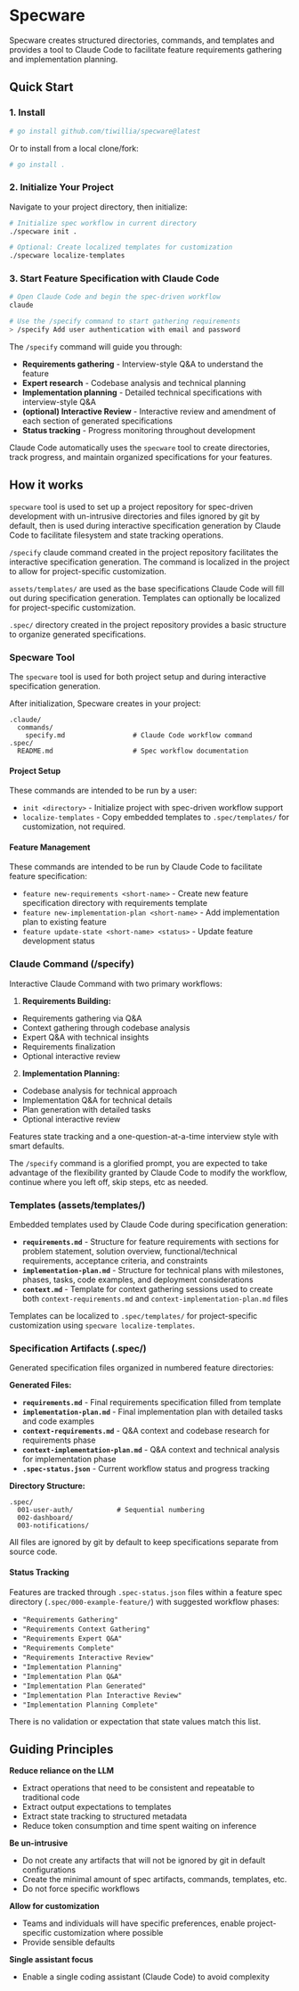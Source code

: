 # Specware

Specware creates structured directories, commands, and templates and provides a tool to Claude Code to facilitate feature requirements gathering and implementation planning.

## Quick Start

### 1. Install
```bash
# go install github.com/tiwillia/specware@latest
```

Or to install from a local clone/fork:
```bash
# go install .
```

### 2. Initialize Your Project
Navigate to your project directory, then initialize: 
```bash
# Initialize spec workflow in current directory
./specware init .

# Optional: Create localized templates for customization
./specware localize-templates
```

### 3. Start Feature Specification with Claude Code
```bash
# Open Claude Code and begin the spec-driven workflow
claude

# Use the /specify command to start gathering requirements
> /specify Add user authentication with email and password
```

The `/specify` command will guide you through:
- **Requirements gathering** - Interview-style Q&A to understand the feature
- **Expert research** - Codebase analysis and technical planning  
- **Implementation planning** - Detailed technical specifications with interview-style Q&A
- **(optional) Interactive Review** - Interactive review and amendment of each section of generated specifications
- **Status tracking** - Progress monitoring throughout development

Claude Code automatically uses the `specware` tool to create directories, track progress, and maintain organized specifications for your features.

## How it works

`specware` tool is used to set up a project repository for spec-driven development with un-intrusive directories and files ignored by git by default, then is used during interactive specification generation by Claude Code to facilitate filesystem and state tracking operations.

`/specify` claude command created in the project repository facilitates the interactive specification generation. The command is localized in the project to allow for project-specific customization.

`assets/templates/` are used as the base specifications Claude Code will fill out during specification generation. Templates can optionally be localized for project-specific customization.

`.spec/` directory created in the project repository provides a basic structure to organize generated specifications.

### Specware Tool

The `specware` tool is used for both project setup and during interactive specification generation.

After initialization, Specware creates in your project:

```
.claude/
  commands/
    specify.md                 # Claude Code workflow command
.spec/
  README.md                    # Spec workflow documentation  
```

#### Project Setup
These commands are intended to be run by a user:
- `init <directory>` - Initialize project with spec-driven workflow support
- `localize-templates` - Copy embedded templates to `.spec/templates/` for customization, not required.

#### Feature Management
These commands are intended to be run by Claude Code to facilitate feature specification:
- `feature new-requirements <short-name>` - Create new feature specification directory with requirements template
- `feature new-implementation-plan <short-name>` - Add implementation plan to existing feature
- `feature update-state <short-name> <status>` - Update feature development status

### Claude Command (/specify)

Interactive Claude Command with two primary workflows:

1. **Requirements Building:**
- Requirements gathering via Q&A
- Context gathering through codebase analysis  
- Expert Q&A with technical insights
- Requirements finalization
- Optional interactive review

2. **Implementation Planning:**
- Codebase analysis for technical approach
- Implementation Q&A for technical details
- Plan generation with detailed tasks
- Optional interactive review

Features state tracking and a one-question-at-a-time interview style with smart defaults.

The `/specify` command is a glorified prompt, you are expected to take advantage of the flexibility granted by Claude Code to modify the workflow, continue where you left off, skip steps, etc as needed.

### Templates (assets/templates/)

Embedded templates used by Claude Code during specification generation:

- **`requirements.md`** - Structure for feature requirements with sections for problem statement, solution overview, functional/technical requirements, acceptance criteria, and constraints
- **`implementation-plan.md`** - Structure for technical plans with milestones, phases, tasks, code examples, and deployment considerations
- **`context.md`** - Template for context gathering sessions used to create both `context-requirements.md` and `context-implementation-plan.md` files

Templates can be localized to `.spec/templates/` for project-specific customization using `specware localize-templates`.

### Specification Artifacts (.spec/)

Generated specification files organized in numbered feature directories:

**Generated Files:**
- **`requirements.md`** - Final requirements specification filled from template
- **`implementation-plan.md`** - Final implementation plan with detailed tasks and code examples  
- **`context-requirements.md`** - Q&A context and codebase research for requirements phase
- **`context-implementation-plan.md`** - Q&A context and technical analysis for implementation phase
- **`.spec-status.json`** - Current workflow status and progress tracking

**Directory Structure:**
```
.spec/
  001-user-auth/           # Sequential numbering
  002-dashboard/
  003-notifications/
```

All files are ignored by git by default to keep specifications separate from source code.

#### Status Tracking

Features are tracked through `.spec-status.json` files within a feature spec directory (`.spec/000-example-feature/`) with suggested workflow phases:
- `"Requirements Gathering"`
- `"Requirements Context Gathering"`
- `"Requirements Expert Q&A"`
- `"Requirements Complete"`
- `"Requirements Interactive Review"`
- `"Implementation Planning"`
- `"Implementation Plan Q&A"`
- `"Implementation Plan Generated"`
- `"Implementation Plan Interactive Review"`
- `"Implementation Planning Complete"`

There is no validation or expectation that state values match this list.

## Guiding Principles

**Reduce reliance on the LLM**
- Extract operations that need to be consistent and repeatable to traditional code
- Extract output expectations to templates
- Extract state tracking to structured metadata
- Reduce token consumption and time spent waiting on inference

**Be un-intrusive**
- Do not create any artifacts that will not be ignored by git in default configurations
- Create the minimal amount of spec artifacts, commands, templates, etc.
- Do not force specific workflows

**Allow for customization**
- Teams and individuals will have specific preferences, enable project-specific customization where possible
- Provide sensible defaults

**Single assistant focus**
- Enable a single coding assistant (Claude Code) to avoid complexity
